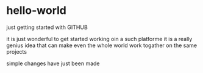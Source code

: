 # hello-world
just getting started with GITHUB

it is just wonderful to get started working oin a such platforme it is a really genius idea that can make even the whole world work togather on the same projects

simple changes have just been made
